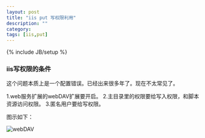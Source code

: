 ```yaml
---
layout: post
title: "iis put 写权限利用"
description: ""
category: 
tags: [iis,put]
---
```

{% include JB/setup %}


### iis写权限的条件 ###
这个问题本质上是一个配置错误。已经出来很多年了。现在不太常见了。

1.web服务扩展的webDAV扩展要开启。
2.主目录里的权限要给写入权限，和脚本资源访问权限。
3.匿名用户要给写权限。

图示如下：

![webDAV]({site_imgurl}webdav.png)

